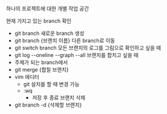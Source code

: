 하나의 프로젝트에 대한 개별 작업 공간

현재 가지고 있는 branch 확인
+ git branch
새로운 branch 생성
+ git branch {브랜치 이름}
다른 branch로 이동
+ git switch branch
모든 브랜치의 로그를 그림으로 확인하고 싶을 떼
+ git log --oneline --graph --all
브랜치를 합치고 싶을 때
+ 주체가 되는 branch에서
+ git merge {합칠 브랜치}
+ vim 에디터
	+ git 설치를 할 때 변경 가능
	+ :wq
		+ 저장 후 종료
브랜치 삭제
+ git branch -d {삭제할 브랜치}